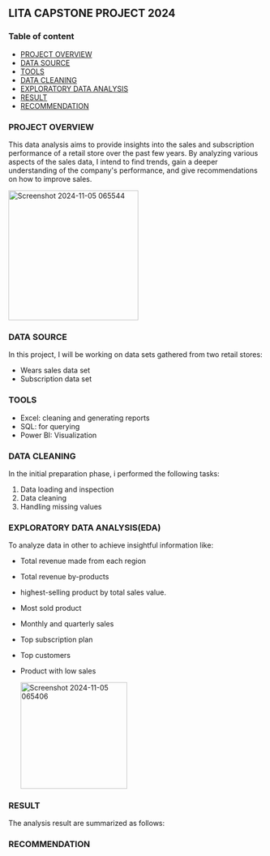 ## LITA CAPSTONE PROJECT 2024

### Table of content
- [PROJECT OVERVIEW](#project-overview)
- [DATA SOURCE](#data-source)
- [TOOLS](#tools)
- [DATA CLEANING](#data-cleaning)
- [EXPLORATORY DATA ANALYSIS](#exploratory-data-analysis)
- [RESULT](#result)
- [RECOMMENDATION](#recommendation)


### PROJECT OVERVIEW
This data analysis aims to provide insights into the sales and subscription performance of a retail store over the past few years. By analyzing various aspects of the sales data, I intend to find trends, gain a deeper understanding of the company's performance, and give recommendations on how to improve sales. 

<img width="256" alt="Screenshot 2024-11-05 065544" src="https://github.com/user-attachments/assets/0e95f37d-0031-499f-9ac9-114f853d81ea">

### DATA SOURCE
In this project, I will be working on data sets gathered from two retail stores: 
- Wears sales data set
- Subscription data set 

### TOOLS
- Excel: cleaning and generating reports
- SQL: for querying
- Power BI: Visualization

### DATA CLEANING
  
  In the initial preparation phase, i performed the following tasks:
  1. Data loading and inspection
  2. Data cleaning
  3. Handling missing values

### EXPLORATORY DATA ANALYSIS(EDA)
To analyze data in other to achieve insightful information like:
- Total revenue made from each region
- Total revenue by-products
- highest-selling product by total sales value.
- Most sold product
- Monthly and quarterly sales
- Top subscription plan
- Top customers
- Product with low sales

  <img width="210" alt="Screenshot 2024-11-05 065406" src="https://github.com/user-attachments/assets/6d931ef7-5ec0-411c-bb42-058f825b5907">
### RESULT
The analysis result are summarized as follows:

### RECOMMENDATION

###

